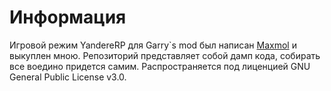 # Информация
Игровой режим YandereRP для Garry`s mod был написан [Maxmol](https://github.com/maxmol) и выкуплен мною. Репозиторий представляет собой дамп кода, собирать все воедино придется самим. Распространяется под лиценцией GNU General Public License v3.0.
